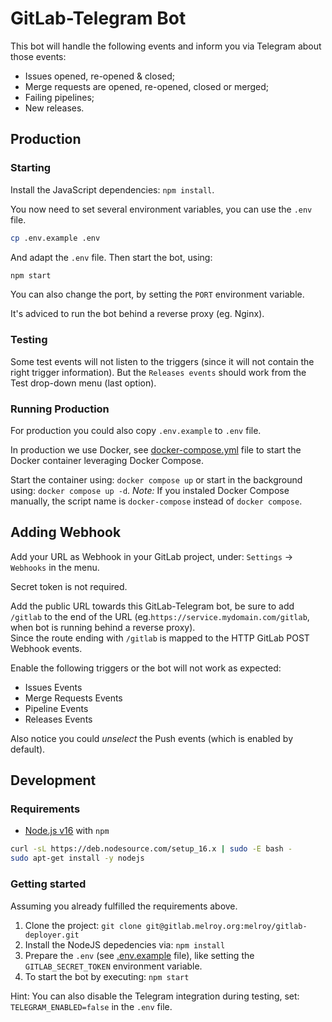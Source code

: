 # GitLab-Telegram Bot

This bot will handle the following events and inform you via Telegram about those events:

- Issues opened, re-opened & closed;
- Merge requests are opened, re-opened, closed or merged;
- Failing pipelines;
- New releases.

## Production

### Starting

Install the JavaScript dependencies: `npm install`.

You now need to set several environment variables, you can use the `.env` file.

```sh
cp .env.example .env
```

And adapt the `.env` file. Then start the bot, using:

```sh
npm start
```

You can also change the port, by setting the `PORT` environment variable.

It's adviced to run the bot behind a reverse proxy (eg. Nginx).

### Testing

Some test events will not listen to the triggers (since it will not contain the right trigger information). But the `Releases events` should work from the Test drop-down menu (last option).

### Running Production

For production you could also copy `.env.example` to `.env` file.

In production we use Docker, see [docker-compose.yml](docker-compose.yml) file to start the Docker container leveraging Docker Compose.

Start the container using: `docker compose up` or start in the background using: `docker compose up -d`.
_Note:_ If you instaled Docker Compose manually, the script name is `docker-compose` instead of `docker compose`.

## Adding Webhook

Add your URL as Webhook in your GitLab project, under: `Settings` -> `Webhooks` in the menu.

Secret token is not required.

Add the public URL towards this GitLab-Telegram bot, be sure to add `/gitlab` to the end of the URL (eg.`https://service.mydomain.com/gitlab`, when bot is running behind a reverse proxy).  
Since the route ending with `/gitlab` is mapped to the HTTP GitLab POST Webhook events.

Enable the following triggers or the bot will not work as expected:

- Issues Events
- Merge Requests Events
- Pipeline Events
- Releases Events

Also notice you could _unselect_ the Push events (which is enabled by default).

## Development

### Requirements

- [Node.js v16](https://nodejs.org/en/download/) with `npm`

```sh
curl -sL https://deb.nodesource.com/setup_16.x | sudo -E bash -
sudo apt-get install -y nodejs
```

### Getting started

Assuming you already fulfilled the requirements above.

1. Clone the project: `git clone git@gitlab.melroy.org:melroy/gitlab-deployer.git`
2. Install the NodeJS depedencies via: `npm install`
3. Prepare the `.env` (see [.env.example](.env.example) file), like setting the `GITLAB_SECRET_TOKEN` environment variable.
4. To start the bot by executing: `npm start`

Hint: You can also disable the Telegram integration during testing, set: `TELEGRAM_ENABLED=false` in the `.env` file.

